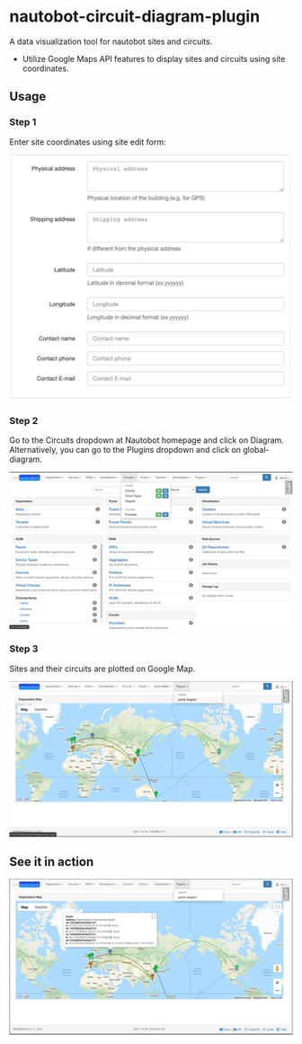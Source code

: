 # nautobot-circuit-diagram-plugin
A data visualization tool for nautobot sites and circuits.

- Utilize Google Maps API features to display sites and circuits using site coordinates.

## Usage

### Step 1
Enter site coordinates using site edit form:

![alt text](https://github.com/HanlinMiao/nautobot-circuit-diagram-plugin/blob/main/media/site_edit_form.png)

### Step 2
Go to the Circuits dropdown at Nautobot homepage and click on Diagram.
Alternatively, you can go to the Plugins dropdown and click on global-diagram.

![alt text](https://github.com/HanlinMiao/nautobot-circuit-diagram-plugin/blob/main/media/navigation.png)

### Step 3
Sites and their circuits are plotted on Google Map.

![alt text](https://github.com/HanlinMiao/nautobot-circuit-diagram-plugin/blob/main/media/demo.png)

## See it in action

![alt text](https://github.com/HanlinMiao/nautobot-circuit-diagram-plugin/blob/main/media/meta_data.png)
